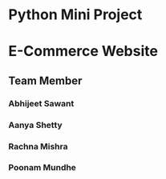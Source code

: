 # Python Mini Project 
# E-Commerce Website
## Team Member 
### Abhijeet Sawant
### Aanya Shetty
### Rachna Mishra
### Poonam Mundhe

